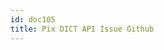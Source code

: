 ```yaml
---
id: doc105
title: Pix DICT API Issue Github
---
```



<script src="//rss.bloople.net/?url=http%3A%2F%2Fgh-feed.imsun.net%2Fbacen%2Fpix-dict-api%2Fissues&showtitle=false&type=js"></script>
